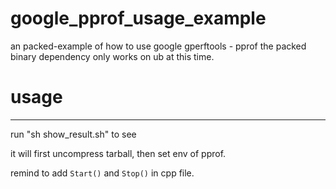 # google_pprof_usage_example
an packed-example of how to use google gperftools - pprof 
the packed binary dependency only works on ub at this time.

# usage
---

run "sh show_result.sh" to see

it will first uncompress tarball, then set env of pprof.

remind to add `Start()` and `Stop()` in cpp file.


